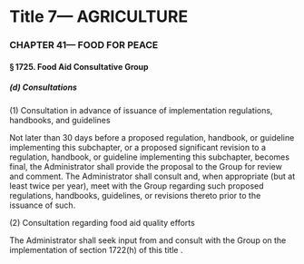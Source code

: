
# Title 7— AGRICULTURE
### CHAPTER 41— FOOD FOR PEACE
#### § 1725. Food Aid Consultative Group
##### (d) Consultations

(1) Consultation in advance of issuance of implementation regulations, handbooks, and guidelines

Not later than 30 days before a proposed regulation, handbook, or guideline implementing this subchapter, or a proposed significant revision to a regulation, handbook, or guideline implementing this subchapter, becomes final, the Administrator shall provide the proposal to the Group for review and comment. The Administrator shall consult and, when appropriate (but at least twice per year), meet with the Group regarding such proposed regulations, handbooks, guidelines, or revisions thereto prior to the issuance of such.

(2) Consultation regarding food aid quality efforts

The Administrator shall seek input from and consult with the Group on the implementation of section 1722(h) of this title .
